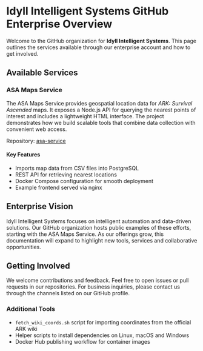 # Idyll Intelligent Systems GitHub Enterprise Overview

Welcome to the GitHub organization for **Idyll Intelligent Systems**. This page outlines the services available through our enterprise account and how to get involved.

## Available Services

### ASA Maps Service
The ASA Maps Service provides geospatial location data for *ARK: Survival Ascended* maps. It exposes a Node.js API for querying the nearest points of interest and includes a lightweight HTML interface. The project demonstrates how we build scalable tools that combine data collection with convenient web access.

Repository: [asa-service](https://github.com/Idyll-Intelligent-Systems/asa-service)

#### Key Features
- Imports map data from CSV files into PostgreSQL
- REST API for retrieving nearest locations
- Docker Compose configuration for smooth deployment
- Example frontend served via nginx

## Enterprise Vision
Idyll Intelligent Systems focuses on intelligent automation and data-driven solutions. Our GitHub organization hosts public examples of these efforts, starting with the ASA Maps Service. As our offerings grow, this documentation will expand to highlight new tools, services and collaborative opportunities.

## Getting Involved
We welcome contributions and feedback. Feel free to open issues or pull requests in our repositories. For business inquiries, please contact us through the channels listed on our GitHub profile.


### Additional Tools
- `fetch_wiki_coords.sh` script for importing coordinates from the official ARK wiki
- Helper scripts to install dependencies on Linux, macOS and Windows
- Docker Hub publishing workflow for container images

